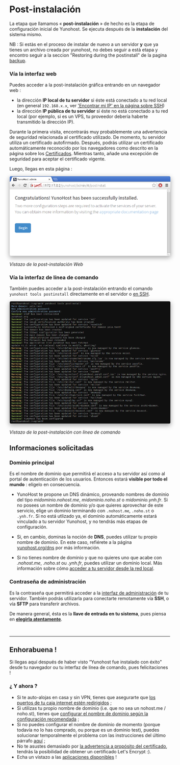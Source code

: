 # Post-instalación

La etapa que llamamos « **post-instalación** » de hecho es la etapa de configuración inicial de Yunohost. Se ejecuta después de la **instalación** del sistema mismo.

NB : Si estàs en el proceso de instalar de nuevo a un servidor **y** que ya tienes un archivo creada por yunohost, no debes seguir a està etapa y encontro seguir a la seccion "Restoring during the postinstall" de la pagina [backup](/backup).

### Vía la interfaz web

Puedes acceder a la post-instalación gráfica entrando en un navegador web :
* la dirección **IP local de tu servidor** si éste está conectado a tu red local (en general `192.168.x.x`, ver ['Encontrar mi IP' en la página sobre SSH](/ssh))
* la dirección **IP pública de tu servidor** si éste no está conectado a tu red local (por ejemplo, si es un VPS, tu proveedor debería haberte transmitido la dirección IP).

Durante la primera visita, encontrarás muy probablemente una advertencia de seguridad relacionada al certificado utilizado. De momento, tu servidor utiliza un certificado autofirmado. Después, podrás utilizar un certificado automáticamente reconocido por los navegadores como descrito en la página sobre los [Certificados](/certificate). Mientras tanto, añade una excepción de seguridad para aceptar el certificado vigente.

Luego, llegas en esta página :

<img style="max-width:100%;border-radius: 5px;border: 1px solid rgba(0,0,0,0.15);box-shadow: 0 5px 15px rgba(0,0,0,0.35);" src="/images/postinstall_web.png">

*<p class="text-muted">Vistazo de la post-instalación Web</p>*

### Vía la interfaz de línea de comando

También puedes acceder a la post-instalación entrando el comando `yunohost tools postinstall` directamente en el servidor o [en SSH](/ssh).

<img style="max-width:100%;border-radius: 5px;border: 1px solid rgba(0,0,0,0.15);box-shadow: 0 5px 15px rgba(0,0,0,0.35);" src="/images/postinstall_cli.png">

*<p class="text-muted">Vistazo de la post-instalación con línea de comando</p>*

## Informaciones solicitadas

### Dominio principal

Es el nombre de dominio que permitirá el acceso a tu servidor así como al portal de autenticación de los usuarios. Entonces estará **visible por todo el mundo** : elígelo en consecuencia.

* YunoHost te propone un DNS dinámico, proveando nombres de dominio del tipo *midominio.nohost.me*, *midominio.noho.st* o *midominio.ynh.fr*. Si no posees un nombre de dominio y/o que quieres aprovechar de este servicio, elige un dominio terminando con `.nohost.me`, `.noho.st` o `.ynh.fr`. Si no está utlizado ya, el dominio automáticamente estará vinculado a tu servidor Yunohost, y no tendrás más etapas de configuración.

* Si, en cambio, dominas la noción de **DNS**, puedes utilizar tu propio nombre de dominio. En este caso, refiérete a la página [yunohost.org/dns](/dns) por más información.

* Si no tienes nombre de dominio y que no quieres uno que acabe con *.nohost.me*, *.noho.st* ou *.ynh.fr*, puedes utilizar un dominio local. Más información sobre cómo [acceder a tu servidor desde la red local](/dns_local_network).


### Contraseña de administración

Es la contraseña que permitirá acceder a la [interfaz de administración](/admin) de tu servidor. También podrás utilizarla para conectarte remotamente vía **SSH**, o vía  **SFTP** para transferir archivos.

De manera general, ésta es la **llave de entrada en tu sistema**, pues piensa en **[elegirla atentamente](https://es.wikihow.com/escoger-una-contrase%C3%B1a-segura)**.

<br>

---

## Enhorabuena !

Si llegas aquí después de haber visto “Yunohost fue instalado con éxito" desde tu navegador ou tu interfaz de línea de comando, pues felicitaciones !


### ¿ Y ahora ?

- Si te auto-alojas en casa y sin VPN, tienes que asegurarte que [los puertos de tu caja internet estén redirigidos](/isp_box_config) ;
- Si utilizas tu propio nombre de dominio (i.e. que no sea un nohost.me /
  noho.st), tienes que [configurar el nombre de dominio según la configuración recomendada](/dns_config) ;
- Si no puedes configurar el nombre de dominio de momento (porque todavía no lo has comprado, ou porque es un dominio test), puedes solucionar temporalmente el problema con las instrucciones del último párrafo [aquí](/dns_local_network) ;
- No te asustes demasiado por [la advertencia a propósito del certificado](/certificate), tendrás la posibilidad de obtener un certificado Let's Encrypt :).
- Echa un vistazo a las [aplicaciones disponibles](/apps) !

